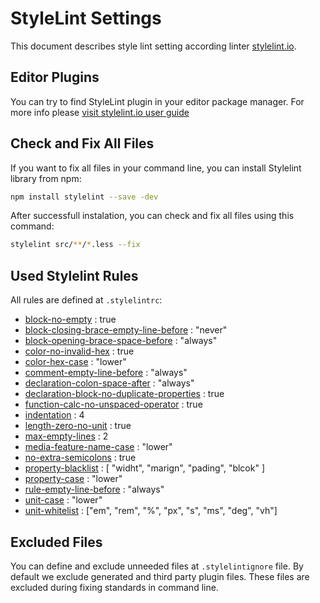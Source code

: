 # StyleLint Settings
This document describes style lint setting according linter [stylelint.io](https://stylelint.io/).

## Editor Plugins
You can try to find StyleLint plugin in your editor package manager. For more info please [visit stylelint.io user guide](https://stylelint.io/user-guide/complementary-tools#editor-plugins)

## Check and Fix All Files
If you want to fix all files in your command line, you can install Stylelint library from npm:

``` sh
npm install stylelint --save -dev
```

After successfull instalation, you can check and fix all files using this command:
``` sh
stylelint src/**/*.less --fix
```


## Used Stylelint Rules

All rules are defined at `.stylelintrc`:

- [block-no-empty](https://stylelint.io/user-guide/rules/block-no-empty) : true
- [block-closing-brace-empty-line-before](https://stylelint.io/user-guide/rules/block-closing-brace-empty-line-before) : "never"
- [block-opening-brace-space-before](https://stylelint.io/user-guide/rules/block-closing-brace-empty-line-before) : "always"
- [color-no-invalid-hex](https://stylelint.io/user-guide/rules/color-no-invalid-hex) : true
- [color-hex-case](https://stylelint.io/user-guide/rules/color-hex-case) : "lower"
- [comment-empty-line-before](https://stylelint.io/user-guide/rules/comment-empty-line-before) : "always"
- [declaration-colon-space-after](https://stylelint.io/user-guide/rules/declaration-colon-space-after) : "always"
- [declaration-block-no-duplicate-properties](https://stylelint.io/user-guide/rules/declaration-block-no-duplicate-properties) : true
- [function-calc-no-unspaced-operator](https://stylelint.io/user-guide/rules/function-calc-no-unspaced-operator) : true
- [indentation](https://stylelint.io/user-guide/rules/indentation) : 4
- [length-zero-no-unit](https://stylelint.io/user-guide/rules/length-zero-no-unit) : true
- [max-empty-lines](https://stylelint.io/user-guide/rules/max-empty-lines) : 2
- [media-feature-name-case](https://stylelint.io/user-guide/rules/media-feature-name-case) : "lower"
- [no-extra-semicolons](https://stylelint.io/user-guide/rules/no-extra-semicolons) : true
- [property-blacklist](https://stylelint.io/user-guide/rules/property-blacklist) : [ "widht", "marign", "pading", "blcok" ]
- [property-case](https://stylelint.io/user-guide/rules/property-case) : "lower"
- [rule-empty-line-before](https://stylelint.io/user-guide/rules/rule-empty-line-before) : "always"
- [unit-case](https://stylelint.io/user-guide/rules/unit-case) : "lower"
- [unit-whitelist](https://stylelint.io/user-guide/rules/unit-whitelist) : ["em", "rem", "%", "px", "s", "ms", "deg", "vh"]

## Excluded Files
You can define and exclude unneeded files at `.stylelintignore` file. By default we exclude generated and third party plugin files. These files are excluded during fixing standards in command line.
